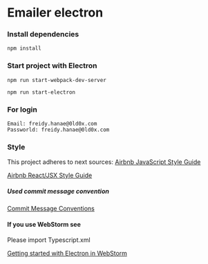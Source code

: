 # Emailer electron 

### Install dependencies
```
npm install
```

### Start project with Electron
```
npm run start-webpack-dev-server
```
```
npm run start-electron
```
### For login
```
Email: freidy.hanae@0ld0x.com
Passworld: freidy.hanae@0ld0x.com
```

### Style
This project adheres to next sources:
[Airbnb JavaScript Style Guide](https://github.com/airbnb/javascript#types)

[Airbnb React/JSX Style Guide](https://github.com/airbnb/javascript/tree/master/react#basic-rules)

##### Used commit message convention
[Commit Message Conventions](https://gist.github.com/stephenparish/9941e89d80e2bc58a153)

#### If you use WebStorm see

Please import Typescript.xml

[Getting started with Electron in WebStorm](https://blog.jetbrains.com/webstorm/2016/05/getting-started-with-electron-in-webstorm/)